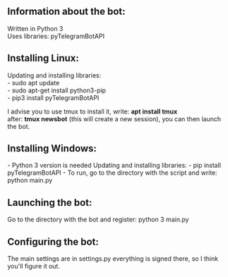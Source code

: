 <h2><b>Information about the bot:</b></h2>
Written in Python 3 </br>
Uses libraries: pyTelegramBotAPI

<h2><b>Installing Linux:</b></h2>
Updating and installing libraries: </br>
	- sudo apt update </br>
 	- sudo apt-get install python3-pip </br>
  	- pip3 install pyTelegramBotAPI </br>

I advise you to use tmux to install it, write: <b>apt install tmux</b> </br>
after: <b>tmux newsbot</b> (this will create a new session), you can then launch the bot.

<h2><b>Installing Windows:</b></h2>
- Python 3 version is needed
Updating and installing libraries:
- pip install pyTelegramBotAPI
- To run, go to the directory with the script and write: python main.py

<h2><b>Launching the bot:</b></h2>
Go to the directory with the bot and register: python 3 main.py

<h2><b>Configuring the bot:</b></h2>
The main settings are in settings.py everything is signed there, so I think you'll figure it out.
